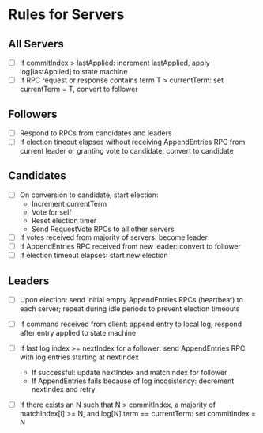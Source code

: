 # Rules for Servers

## All Servers

- [ ] If commitIndex > lastApplied: increment lastApplied, apply log[lastApplied] to state machine
- [ ] If RPC request or response contains term T > currentTerm: set currentTerm = T, convert to follower

## Followers

- [ ] Respond to RPCs from candidates and leaders
- [ ] If election tineout elapses without receiving AppendEntries RPC from current leader or granting vote to candidate: convert to candidate

## Candidates

- [ ] On conversion to candidate, start election:
  - Increment currentTerm
  - Vote for self
  - Reset election timer
  - Send RequestVote RPCs to all other servers
- [ ] If votes received from majority of servers: become leader
- [ ] If AppendEntries RPC received from new leader: convert to follower
- [ ] If election timeout elapses: start new election

## Leaders

- [ ] Upon election: send initial empty AppendEntries RPCs (heartbeat) to each server; repeat during idle periods to prevent election timeouts
- [ ] If command received from client: append entry to local log, respond after entry applied to state machine
- [ ] If last log index >= nextIndex for a follower: send AppendEntries RPC with log entries starting at nextIndex 
  - If successful: update nextIndex and matchIndex for follower
  - If AppendEntries fails because of log incosistency: decrement nextIndex and retry
- [ ] If there exists an N such that N > commitIndex, a majority of matchIndex[i] >= N, and log[N].term == currentTerm: set commitIndex = N

